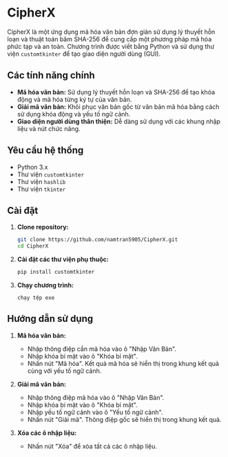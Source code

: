 # CipherX

CipherX là một ứng dụng mã hóa văn bản đơn giản sử dụng lý thuyết hỗn loạn và thuật toán băm SHA-256 để cung cấp một phương pháp mã hóa phức tạp và an toàn. Chương trình được viết bằng Python và sử dụng thư viện `customtkinter` để tạo giao diện người dùng (GUI).

## Các tính năng chính

- **Mã hóa văn bản:** Sử dụng lý thuyết hỗn loạn và SHA-256 để tạo khóa động và mã hóa từng ký tự của văn bản.
- **Giải mã văn bản:** Khôi phục văn bản gốc từ văn bản mã hóa bằng cách sử dụng khóa động và yếu tố ngữ cảnh.
- **Giao diện người dùng thân thiện:** Dễ dàng sử dụng với các khung nhập liệu và nút chức năng.

## Yêu cầu hệ thống

- Python 3.x
- Thư viện `customtkinter`
- Thư viện `hashlib`
- Thư viện `tkinter`

## Cài đặt

1. **Clone repository:**

    ```sh
    git clone https://github.com/namtran5905/CipherX.git
    cd CipherX
    ```

2. **Cài đặt các thư viện phụ thuộc:**

    ```sh
    pip install customtkinter
    ```

3. **Chạy chương trình:**

    ```
    chạy tệp exe
    ```

## Hướng dẫn sử dụng

1. **Mã hóa văn bản:**
   - Nhập thông điệp cần mã hóa vào ô "Nhập Văn Bản".
   - Nhập khóa bí mật vào ô "Khóa bí mật".
   - Nhấn nút "Mã hóa". Kết quả mã hóa sẽ hiển thị trong khung kết quả cùng với yếu tố ngữ cảnh.

2. **Giải mã văn bản:**
   - Nhập thông điệp mã hóa vào ô "Nhập Văn Bản".
   - Nhập khóa bí mật vào ô "Khóa bí mật".
   - Nhập yếu tố ngữ cảnh vào ô "Yếu tố ngữ cảnh".
   - Nhấn nút "Giải mã". Thông điệp gốc sẽ hiển thị trong khung kết quả.

3. **Xóa các ô nhập liệu:**
   - Nhấn nút "Xóa" để xóa tất cả các ô nhập liệu.
